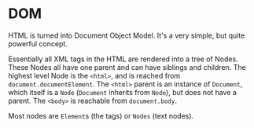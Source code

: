 # DOM

HTML is turned into Document Object Model. It's a very simple, but
quite powerful concept.

Essentially all XML tags in the HTML are rendered into a tree of Nodes. These Nodes all have one
parent and can have siblings and children. The highest level Node is the
`<html>`, and is reached from `document.documentElement`.  The `<html>` parent
is an instance of `Document`, which itself is a `Node` (`Document` inherits from `Node`), but
does not have a parent. The `<body>` is reachable from `document.body`.

Most nodes are `Element`s (the tags) or `Nodes` (text nodes).
